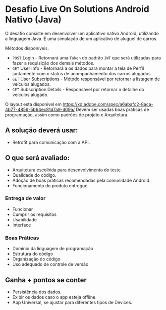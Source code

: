 # Desafio Live On Solutions Android Nativo (Java)

O desafio consiste em desenvolver um aplicativo nativo Android, utilizando a linguagem Java. É uma simulação de um aplicativo de aluguel de carros.

Métodos disponíveis.

- `POST` Login - Retornará uma ```Token``` do padrão ```JWT``` que será utilizadas para fazer a requisição dos demais métodos.
- `GET` User Info - Retornará a os dados para montar a tela de Perfil juntamente com o status de acompanhamento dos carros alugados.
- `GET` User Subscriptions - Método responsável por retornar a listagem de veículos alugados.
- `GET` Subscription Details - Responsável por retornar o detalhe do veículos alugado.

O layout está disponível em https://xd.adobe.com/spec/a6abafc2-8aca-4b77-4859-5b64ec81d7a9-d09a/
Devem ser usadas boas práticas de programação, assim como padrões de projeto e Arquitetura.

## A solução deverá usar:
- Retrofit para comunicação com a API.

## O que será avaliado:
- Arquitetura escolhida para desenvolvimento do teste.
- Qualidade do código.
- Adoção de boas práticas recomendadas pela comunidade Android.
- Funcionamento do produto entregue.

### Entrega de valor
- Funcionar
- Cumprir os requisitos
- Usabilidade
- Interface

### Boas Práticas
- Domínio da linguagem de programação
- Estrutura do código
- Organização do código
- Uso adequado de controle de versão

## Ganha + pontos se conter
- Persistência dos dados.
- Exibir os dados caso o app esteja offline.
- App Universal, se ajustar para diferentes tipos de Devices.
